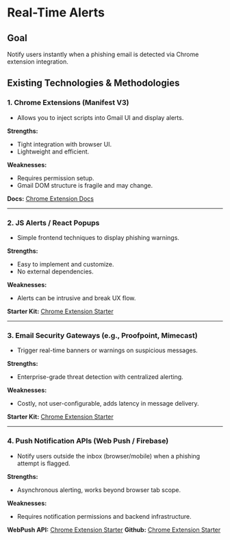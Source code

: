 # Real-Time Alerts

## Goal
Notify users instantly when a phishing email is detected via Chrome extension integration.

## Existing Technologies & Methodologies

### 1. Chrome Extensions (Manifest V3)
- Allows you to inject scripts into Gmail UI and display alerts.

**Strengths:**
- Tight integration with browser UI.
- Lightweight and efficient.

**Weaknesses:**
- Requires permission setup.
- Gmail DOM structure is fragile and may change.

**Docs:** [Chrome Extension Docs](https://developer.chrome.com/docs/extensions/mv3/)

---

### 2. JS Alerts / React Popups
- Simple frontend techniques to display phishing warnings.

**Strengths:**
- Easy to implement and customize.
- No external dependencies.

**Weaknesses:**
- Alerts can be intrusive and break UX flow.

**Starter Kit:** [Chrome Extension Starter](https://github.com/abhijithvijayan/awesome-chrome-extensions)

---

### 3. Email Security Gateways (e.g., Proofpoint, Mimecast)
- Trigger real-time banners or warnings on suspicious messages.

**Strengths:**
- Enterprise-grade threat detection with centralized alerting.

**Weaknesses:**
- Costly, not user-configurable, adds latency in message delivery.

**Starter Kit:** [Chrome Extension Starter](https://github.com/abhijithvijayan/awesome-chrome-extensions)

---

### 4. Push Notification APIs (Web Push / Firebase)
- Notify users outside the inbox (browser/mobile) when a phishing attempt is flagged.

**Strengths:**
- Asynchronous alerting, works beyond browser tab scope.

**Weaknesses:**
- Requires notification permissions and backend infrastructure.

**WebPush API:** [Chrome Extension Starter]([https://github.com/abhijithvijayan/awesome-chrome-extensions](https://developer.mozilla.org/en-US/docs/Web/API/Push_API))
**Github:** [Chrome Extension Starter]([[https://github.com/abhijithvijayan/awesome-chrome-extensions](https://developer.mozilla.org/en-US/docs/Web/API/Push_API)](https://github.com/firebase/quickstart-js/tree/master/messaging))

